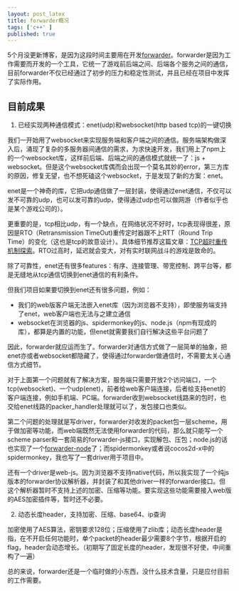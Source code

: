 ```yaml
---
layout: post_latex
title: forwarder概况
tags: ['c++' ]
published: true
---
```


5个月没更新博客，是因为这段时间主要用在开发[forwarder](https://github.com/voyagingmk/forwarder)。forwarder是因为工作需要而开发的一个工具，它统一了游戏前后端之间、后端各个服务之间的通信，目前forwarder不仅已经通过了初步的压力和稳定性测试，并且已经在项目中发挥了实际作用。

<!--more-->


## 目前成果

1. 已经实现两种通信模式：enet(udp)和websocket(http based tcp)的一键切换

我们一开始用了websocket来实现服务端和客户端之间的通信。服务端架构做深入后，涌现了复杂的多服务器间通信的需求，为求快速开发，我们用上了npm上的一个websocket库，这样前后端、后端之间的通信模式就统一了：js + websocket。但是这个websocket库偶而会出现一个莫名其妙的error，第三方库的原因，修复无望，也不想死磕这个websocket，于是发现了新的方案：enet。

enet是一个神奇的库，它把udp通信做了一层封装，使得通过enet通信，不仅可以发不可靠的udp，也可以发可靠的udp，使得通过udp也可以做网游（作者似乎也是某个游戏公司的）。

更重要的是，tcp相比udp，有一个缺点，在网络状况不好时，tcp表现得很差，原因是RTO（Retransmission TimeOut)重传定时器跟不上RTT（Round Trip Time）的变化（这也是tcp的故意设计）。具体细节推荐这篇文章：[TCP超时重传机制探索](http://blog.csdn.net/heiyeshuwu/article/details/46402517)。RTO过高时，延迟就会变大，对有实时联网战斗的游戏是致命的。

除了可靠性，enet还有很多features：有序、连接管理、带宽控制、跨平台等，都是无缝地从tcp通信切换到enet通信的有利条件。

但我们项目如果要切换到enet还有很多问题，例如：

- 我们的web版客户端无法嵌入enet库（因为浏览器不支持），即使服务端支持了enet，web客户端也无法与之建立通信
- websocket在浏览器的js、spidermonkey的js、node.js（npm有现成的库），都算是内置的功能，但enet就需要我们自行解决这些平台问题了

因此，forwarder就应运而生了。forwarder对通信方式做了一层简单的抽象，把enet亦或者websocket都隐藏了，使得通过forwarder做通信时，不需要太关心通信方式细节。

对于上面第一个问题就有了解决方案，服务端只需要开放2个访问端口，一个tcp(websocket)、一个udp(enet)，前者给web客户端连接，后者给支持enet的客户端连接，例如手机端、PC端。forwarder收到websocket线路来的包时，也交给enet线路的packer_handler处理就可以了，发包接口也类似。

第二个问题的处理就是写driver，forwarder对收发的packet包一层scheme，用于做加密等功能，而web端既然无法使用forwarder的代码，那么就只能写一个scheme parser和一套简易的forwarder-js接口，实现解包、压包；node.js的话也实现了一个[forwarder-node](https://www.npmjs.com/package/forwarder-node)了；而spidermonkey或者说cocos2d-x中的spidermonkey，我也写了一套driver用于项目中。


还有一个driver是web-js。因为浏览器不支持native代码，所以我实现了一个纯js版本的forwarder协议解析器，并封装了和其他driver一样的forwarder接口。但这个解析器暂时不支持上述的加密、压缩等功能。要实现这些功能需要接入web版的AES加密插件等，暂时还不必要。


2. 动态长度header，支持加密、压缩、base64、ip查询

加密使用了AES算法，密钥要求128位；压缩使用了zlib库；动态长度header是指，在不开启任何功能时，单个packet的header最少需要8个字节，根据开启的flag，header会动态增长。（初期写了固定长度的header，发现很不好使，中间重构了一遍）


总的来说，forwarder还是一个临时做的小东西，没什么技术含量，只是应付目前的工作需要。


